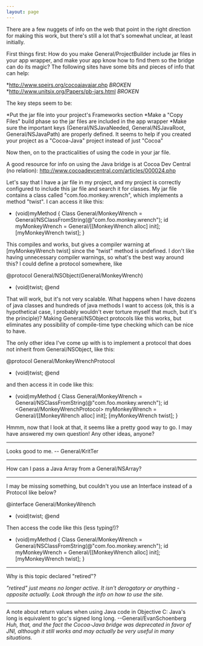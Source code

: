 ```yaml
---
layout: page
---
```




There are a few nuggets of info on the web that point in the right direction for making this work, but there's still a lot that's somewhat unclear, at least initially.

First things first:  How do you make General/ProjectBuilder include jar files in your app wrapper, and make your app know how to find them so the bridge can do its magic? The following sites have some bits and pieces of info that can help:


*http://www.speirs.org/cocoajavajar.php *BROKEN*
*http://www.unitsix.org/Papers/pb-jars.html *BROKEN*


The key steps seem to be:


*Put the jar file into your project's Frameworks section
*Make a "Copy Files" build phase so the jar files are included in the app wrapper
*Make sure the important keys (General/NSJavaNeeded, General/NSJavaRoot, General/NSJavaPath) are properly defined.  It seems to help if you created your project as a "Cocoa-Java" project instead of just "Cocoa"


Now then, on to the practicalities of using the code in your jar file.

A good resource for info on using the Java bridge is at Cocoa Dev Central (no relation): http://www.cocoadevcentral.com/articles/000024.php

Let's say that I have a jar file in my project, and my project is correctly configured to include this jar file and search it for classes.  My jar file contains a class called "com.foo.monkey.wrench", which implements a method "twist".  I can access it like this:

    
- (void)myMethod
{
    Class General/MonkeyWrench = General/NSClassFromString(@"com.foo.monkey.wrench");
    id myMonkeyWrench = General/[[MonkeyWrench alloc] init];
    [myMonkeyWrench twist];
}


This compiles and works, but gives a compiler warning at [myMonkeyWrench twist] since the "twist" method is undefined.  I don't like having unnecessary compiler warnings, so what's the best way around this?  I could define a protocol somewhere, like

    
@protocol General/NSObject(General/MonkeyWrench)
- (void)twist;
@end


That will work, but it's not very scalable.  What happens when I have dozens of java classes and hundreds of java methods I want to access (ok, this is a hypothetical case, I probably wouldn't ever torture myself that much, but it's the principle)?  Making General/NSObject protocols like this works, but eliminates any possibility of compile-time type checking which can be nice to have.

The only other idea I've come up with is to implement a protocol that does not inherit from General/NSObject, like this:

    
@protocol General/MonkeyWrenchProtocol
- (void)twist;
@end


and then access it in code like this:

    
- (void)myMethod
{
    Class General/MonkeyWrench = General/NSClassFromString(@"com.foo.monkey.wrench");
    id <General/MonkeyWrenchProtocol> myMonkeyWrench = General/[[MonkeyWrench alloc] init];
    [myMonkeyWrench twist];
}


Hmmm, now that I look at that, it seems like a pretty good way to go.  I may have answered my own question!  Any other ideas, anyone?

----

Looks good to me. -- General/KritTer

----

How can I pass a Java Array from a General/NSArray?

----
 I may be missing something, but couldn't you use an Interface instead of a Protocol like below?

    
@interface General/MonkeyWrench
- (void)twist;
@end


Then access the code like this (less typing!)?

    
- (void)myMethod
{
    Class General/MonkeyWrench = General/NSClassFromString(@"com.foo.monkey.wrench");
    id myMonkeyWrench = General/[[MonkeyWrench alloc] init];
    [myMonkeyWrench twist];
}


----

Why is this topic declared "retired"?

*"retired" just means no longer active.  It isn't derogatory or anything - opposite actually.  Look through the info on how to use the site.*

----
A note about return values when using Java code in Objective C: Java's long is equivalent to gcc's signed long long. --General/EvanSchoenberg *Huh, that, and the fact the Cocoa-Java bridge was deprecated in favor of JNI, although it still works and may actually be very useful in many situations.*
